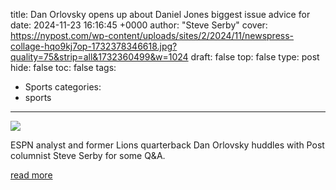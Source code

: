 title: Dan Orlovsky opens up about Daniel Jones biggest issue advice for
date: 2024-11-23 16:16:45 +0000
author: "Steve Serby"
cover: https://nypost.com/wp-content/uploads/sites/2/2024/11/newspress-collage-hqo9kj7op-1732378346618.jpg?quality=75&strip=all&1732360499&w=1024
draft: false
top: false
type: post
hide: false
toc: false
tags:
  - Sports
categories:
  - sports
---

![](https://nypost.com/wp-content/uploads/sites/2/2024/11/newspress-collage-hqo9kj7op-1732378346618.jpg?quality=75&strip=all&1732360499&w=1024)

ESPN analyst and former Lions quarterback Dan Orlovsky huddles with Post columnist Steve Serby for some Q&A.

[read more](https://nypost.com/2024/11/23/sports/dan-orlovsky-on-daniel-jones-biggest-issue-advice-for-woody-johnson/)
